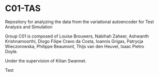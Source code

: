 # C01-TAS

Repository for analyzing the data from the variational autoencoder for Test Analysis and Simulation

Group C01 is composed of Louise Brouwers, Nabihah Zaheer, Ashwanth Krishnamoorthi, Diogo Filipe Cravo da Costa, Ioannis Grigas, Patrycja Wieczorowska, Philippe Beaumont, Thijs van den Heuvel, Isaac Pietro Doyle. 

Under the supervision of Kilian Swannet.

Test